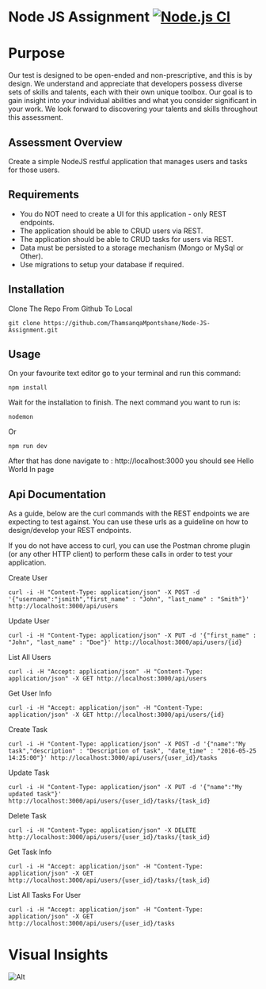 # Node JS Assignment [![Node.js CI](https://github.com/ThamsanqaMpontshane/Node-JS-Assignment/actions/workflows/node.js.yml/badge.svg)](https://github.com/ThamsanqaMpontshane/Node-JS-Assignment/actions/workflows/node.js.yml)

# Purpose
Our test is designed to be open-ended and non-prescriptive, and this is by design. We understand and appreciate that developers possess diverse sets of skills and talents, each with their own unique toolbox. Our goal is to gain insight into your individual abilities and what you consider significant in your work. We look forward to discovering your talents and skills throughout this assessment.

## Assessment Overview
Create a simple NodeJS restful application that manages users and tasks for those users.

##  Requirements

 - You do NOT need to create a UI for this application - only REST endpoints.
 - The application should be able to CRUD users via REST.
 -  The application should be able to CRUD tasks for users via REST.
 - Data must be persisted to a storage mechanism (Mongo or MySql or Other).
 - Use migrations to setup your database if required.

## Installation
 Clone The Repo From Github To Local
 

    git clone https://github.com/ThamsanqaMpontshane/Node-JS-Assignment.git

## Usage

On your favourite text editor go to your terminal and run this command:

    npm install
 
Wait for the installation to finish.
The next command you want to run is:

    nodemon
Or

    npm run dev
After that has done navigate to : http://localhost:3000 you should see Hello World In page
## Api Documentation

As a guide, below are the curl commands with the REST endpoints we are expecting to test against.  You can use these urls as a guideline on how to design/develop your REST endpoints.

If you do not have access to curl, you can use the Postman chrome plugin (or any other HTTP client) to perform these calls in order to test your application.

 Create User
 

    curl -i -H "Content-Type: application/json" -X POST -d '{"username":"jsmith","first_name" : "John", "last_name" : "Smith"}' http://localhost:3000/api/users
Update User

    curl -i -H "Content-Type: application/json" -X PUT -d '{"first_name" : "John", "last_name" : "Doe"}' http://localhost:3000/api/users/{id}
List All Users

    curl -i -H "Accept: application/json" -H "Content-Type: application/json" -X GET http://localhost:3000/api/users
Get User Info

    curl -i -H "Accept: application/json" -H "Content-Type: application/json" -X GET http://localhost:3000/api/users/{id}
Create Task

    curl -i -H "Content-Type: application/json" -X POST -d '{"name":"My task","description" : "Description of task", "date_time" : "2016-05-25 14:25:00"}' http://localhost:3000/api/users/{user_id}/tasks
Update Task

    curl -i -H "Content-Type: application/json" -X PUT -d '{"name":"My updated task"}' http://localhost:3000/api/users/{user_id}/tasks/{task_id}
Delete Task

    curl -i -H "Content-Type: application/json" -X DELETE http://localhost:3000/api/users/{user_id}/tasks/{task_id}
Get Task Info

    curl -i -H "Accept: application/json" -H "Content-Type: application/json" -X GET http://localhost:3000/api/users/{user_id}/tasks/{task_id}
List All Tasks For User

    curl -i -H "Accept: application/json" -H "Content-Type: application/json" -X GET http://localhost:3000/api/users/{user_id}/tasks

# Visual Insights

![Alt](https://repobeats.axiom.co/api/embed/94ac652a49604ea34a653e5a605b696c47f35ac8.svg "Repobeats analytics image")
